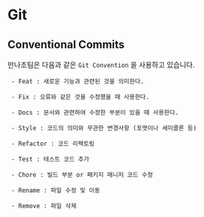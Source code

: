 # Git

## Conventional Commits

만나조팀은 다음과 같은 `Git Convention` 을 사용하고 있습니다.

```text
 - Feat : 새로운 기능과 관련된 것을 의미한다.

 - Fix : 오류와 같은 것을 수정했을 때 사용한다.

 - Docs : 문서와 관련하여 수정한 부분이 있을 때 사용한다.

 - Style : 코드의 의미와 무관한 변경사항 (포맷이나 세미콜론 등)

 - Refactor : 코드 리팩토링

 - Test : 테스트 코드 추가

 - Chore : 빌드 부분 or 패키지 매니저 코드 수정

 - Rename : 파일 수정 및 이동

 - Remove : 파일 삭제
```



